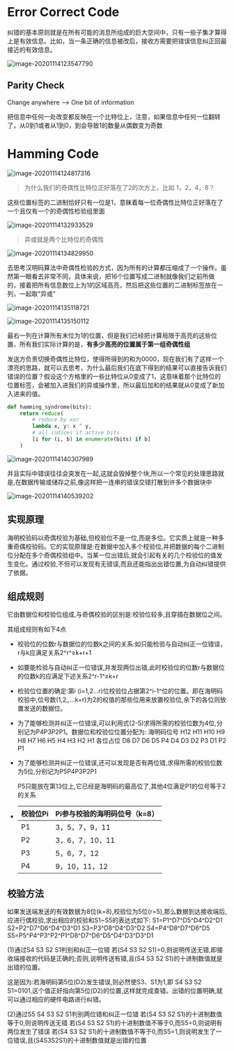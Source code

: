 # Error Correct Code

纠错的基本原则就是在所有可能的消息所组成的巨大空间中，只有一些子集才算得上是有效信息。比如，当一条正确的信息被改后，接收方需要把错误信息纠正回最接近的有效信息。

![image-20201114123547790](images/HMCode/image-20201114123547790.png)

## Parity Check

Change anywhere --> One bit of information

把信息中任何一处改变都反映在一个比特位上，注意，如果信息中任何一位翻转了，从0到1或者从1到0，到会导致1的数量从偶数变为奇数

# Hamming Code

![image-20201114124817316](images/HMCode/image-20201114124817316.png)

> 为什么我们的奇偶性比特位正好落在了2的次方上，比如 1，2，4，8？

这些位置标签的二进制恰好只有一位是1，意昧着每一位奇偶性比特位正好落在了一个且仅有一个的奇偶性检验组里面

![image-20201114132933529](images/HMCode/image-20201114132933529.png)

> 异或就是两个比特位的奇偶性 

![image-20201114134829950](images/HMCode/image-20201114134829950.png)

去思考汉明码算法中奇偶性检验的方式，因为所有的计算都压缩成了一个操作。虽然第一眼看去非常不同，具体来说，把16个位置写成二进制就像我们之前所做的，接着把所有信息数位上为1的区域高亮，然后把这些位置的二进制标签放在一列，一起取"异或”

![image-20201114135118721](images/HMCode/image-20201114135118721.png)

![image-20201114135150112](images/HMCode/image-20201114135150112.png)

最右一列在计算所有末位为1的位置，但是我们已经把计算局限于高亮的这些位置，所有我们实际计算的是，**有多少高亮的位置属于第一组奇偶性组**

发送方负责切换奇偶性比特位，使得所得到的和为0000，现在我们有了这样一个漂亮的思路，就可以去思考，为什么最后我们在底下得到的结果可以直接告诉我们错误的位置？假设这个方格里的一些比特位从0变成了1，这意味着那个比特位的位置标签，会被加入进我们的异或操作里，所以最后加和的结果就从0变成了新加入进来的值。

```python
def hamming_syndrome(bits):
    return reduce(
        # reduce by xor
        lambda x, y: x ^ y,
        # all indices if active bits
        [i for (i, b) in enumerate(bits) if b]
    )
```

![image-20201114140307989](images/HMCode/image-20201114140307989.png)

并且实际中错误往往会突发在一起,这就会毁掉整个块,所以一个常见的处理思路就是,在数据传输或储存之前,像这样把一连串的错误交错打散到许多个数据块中

![image-20201114140539202](images/HMCode/image-20201114140539202.png)



## 实现原理

海明校验码以奇偶校验为基础,但校验位不是一位,而是多位。它实质上就是一种多重奇偶校验码。它的实现原理是:在数据中加入多个校验位,并把数据的每个二进制位分配在多个奇偶校验组中。当某一位出错后,就会引起有关的几个校验位的值发生变化。通过校验,不但可以发现有无错误,而且还能指出出错位置,为自动纠错提供了依据。

## 组成规则

它由数据位和校验位组成,与奇偶校验的区别是:校验位较多,且穿插在数据位之间。

其组成规则有如下4点

- 校验位的位数r与数据位的位数k之间的关系:如只能检验与自动纠正一位错误，r与k应满足关系2^r^≥k+r+1

- 如要能检验与自动纠正一位错误,并发现两位出错,此时校验位的位数r与数据位的位数k的应满足下述关系2^r-1^≥k+r

- 检验位位置的确定:第i (i=1,2…r)位校验位占据第2^i-1^位的位置。即在海明码校验中,位号数(1,2,,…k+r)为2的权值的那些位用来放置校验位,余下的各位则放置发送的数据位。

- 为了能够检测并纠正一位错误,可以利用式(2-5)求得所需的校验位数为4位,分别记为P4P3P2P1。数据位和校验位位置分配为:
    海明码位号 H12 H11 H10 H9 H8 H7 H6 H5 H4 H3 H2 H1
    各位占位     D8   D7   D6  D5  P4 D4 D3 D2 P3 D1 P2 P1

- 为了能够检测并纠正一位错误,还可以发现是否有两位错,求得所需的校验位数为5位,分别记为P5P4P3P2P1

    P5只能放在第13位上,它已经是海明码的最高位了,其他4位满足P1的位号等于2的关系

- | 校验位Pi | Pi参与校验的海明码位号（k=8） |
    | -------- | ----------------------------- |
    | P1       | 3，5，7，9，11                |
    | P2       | 3，6，7，10，11               |
    | P3       | 5，6，7，12                   |
    | P4       | 9，10，11，12                 |

## 校验方法

如果发送端发送的有效数据为8位(k=8),校验位为5位(r=5),那么数据到达接收端后,应进行偶校验,求出相应的校验和S1~S5的表达式如下:
S1=P1\^D7\^D5\^D4\^D2\^D1
S2=P2\^D7\^D6\^D4\^D3\^D1
S3=P3\^D8\^D4\^D3\^D2
S4=P4\^D8\^D7\^D6\^D5
S5=P5\^P4\^P3\^P2\^P1\^D8\^D7\^D6\^D5\^D4\^D3\^D3\^D1

(1)通过S4 S3 S2 S1判别和纠正一位错
若(S4 S3 S2 S1)=0,则说明传送无错,即接收端接收的代码是正确的;否则,说明传送有错,且(S4 S3 S2 S1)的十进制数值就是出错的位置。

这是因为:若海明码第5位(D2)发生错误,则必然使S3、S1为1,即 S4 S3 S2 S1=0101,这个值正好指向第5位(D2)的位置,这样就完成查错。出错的位置明确,就可以通过相应的硬件电路进行纠错。

(2)通过S5 S4 S3 S2 S1判别两位错和纠正一位错
若(S4 S3 S2 S1)的十进制数值等于0,则说明传送无错
若(S4 S3 S2 S1)的十进制数值不等于0,而S5=0,则说明有两位发生了错误
若(S4 S3 S2 S1)的十进制数值不等于0,而S5=1,则说明发生了一位错误,且(S4S3S2S1)的十进制数值就是出错的位置